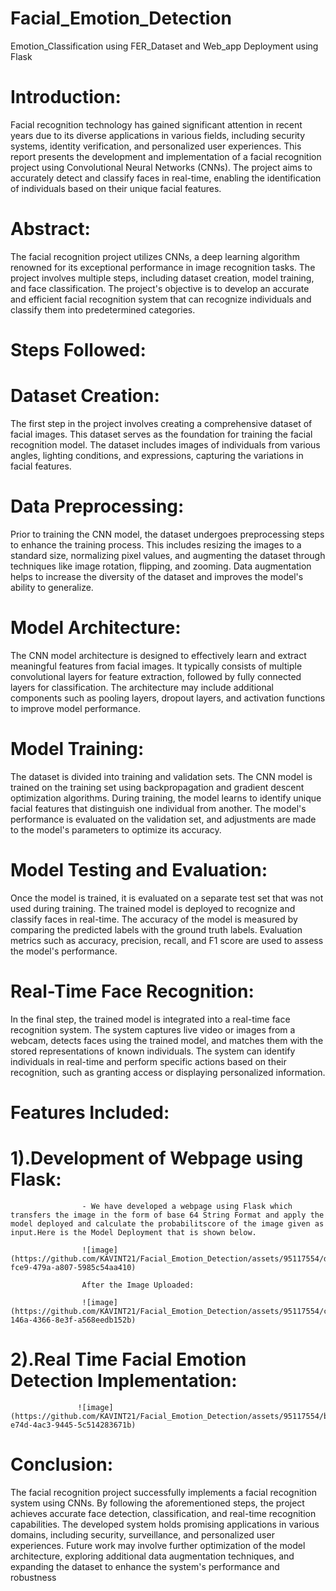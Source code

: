 # Facial_Emotion_Detection
Emotion_Classification using FER_Dataset and Web_app Deployment using Flask

# Introduction:
Facial recognition technology has gained significant attention in recent years due to its diverse applications in various fields, including security systems, identity verification, and personalized user experiences. This report presents the development and implementation of a facial recognition project using Convolutional Neural Networks (CNNs). The project aims to accurately detect and classify faces in real-time, enabling the identification of individuals based on their unique facial features.

# Abstract:
The facial recognition project utilizes CNNs, a deep learning algorithm renowned for its exceptional performance in image recognition tasks. The project involves multiple steps, including dataset creation, model training, and face classification. The project's objective is to develop an accurate and efficient facial recognition system that can recognize individuals and classify them into predetermined categories.

# Steps Followed:

# Dataset Creation:
The first step in the project involves creating a comprehensive dataset of facial images. This dataset serves as the foundation for training the facial recognition model. The dataset includes images of individuals from various angles, lighting conditions, and expressions, capturing the variations in facial features.

# Data Preprocessing:
Prior to training the CNN model, the dataset undergoes preprocessing steps to enhance the training process. This includes resizing the images to a standard size, normalizing pixel values, and augmenting the dataset through techniques like image rotation, flipping, and zooming. Data augmentation helps to increase the diversity of the dataset and improves the model's ability to generalize.

# Model Architecture:
The CNN model architecture is designed to effectively learn and extract meaningful features from facial images. It typically consists of multiple convolutional layers for feature extraction, followed by fully connected layers for classification. The architecture may include additional components such as pooling layers, dropout layers, and activation functions to improve model performance.

# Model Training:
The dataset is divided into training and validation sets. The CNN model is trained on the training set using backpropagation and gradient descent optimization algorithms. During training, the model learns to identify unique facial features that distinguish one individual from another. The model's performance is evaluated on the validation set, and adjustments are made to the model's parameters to optimize its accuracy.

# Model Testing and Evaluation:
Once the model is trained, it is evaluated on a separate test set that was not used during training. The trained model is deployed to recognize and classify faces in real-time. The accuracy of the model is measured by comparing the predicted labels with the ground truth labels. Evaluation metrics such as accuracy, precision, recall, and F1 score are used to assess the model's performance.

# Real-Time Face Recognition:
In the final step, the trained model is integrated into a real-time face recognition system. The system captures live video or images from a webcam, detects faces using the trained model, and matches them with the stored representations of known individuals. The system can identify individuals in real-time and perform specific actions based on their recognition, such as granting access or displaying personalized information.

# Features Included:

# 1).Development of Webpage using Flask:

                    - We have developed a webpage using Flask which transfers the image in the form of base 64 String Format and apply the model deployed and calculate the probabilitscore of the image given as input.Here is the Model Deployment that is shown below.

                    ![image](https://github.com/KAVINT21/Facial_Emotion_Detection/assets/95117554/d57e076f-fce9-479a-a807-5985c54aa410)

                    After the Image Uploaded:

                    ![image](https://github.com/KAVINT21/Facial_Emotion_Detection/assets/95117554/c87b26c9-146a-4366-8e3f-a568eedb152b)

# 2).Real Time Facial Emotion Detection Implementation:

                   ![image](https://github.com/KAVINT21/Facial_Emotion_Detection/assets/95117554/b1df61b5-e74d-4ac3-9445-5c514283671b)


# Conclusion:
The facial recognition project successfully implements a facial recognition system using CNNs. By following the aforementioned steps, the project achieves accurate face detection, classification, and real-time recognition capabilities. The developed system holds promising applications in various domains, including security, surveillance, and personalized user experiences. Future work may involve further optimization of the model architecture, exploring additional data augmentation techniques, and expanding the dataset to enhance the system's performance and robustness



                    
